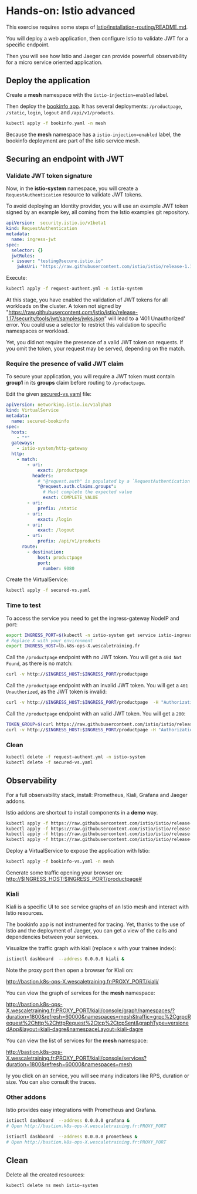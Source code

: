 # Hands-on: Istio advanced

This exercise requires some steps of [Istio/installation-routing/README.md](../installation-routing/README.md).

You will deploy a web application, then configure Istio to validate JWT for a specific endpoint.

Then you will see how Istio and Jaeger can provide powerfull observability for a micro service oriented application.

## Deploy the application

Create a **mesh** namespace with the `istio-injection=enabled` label.

Then deploy the [bookinfo app](https://istio.io/latest/docs/examples/bookinfo/). It has several deployments: `/productpage`, `/static`, `login`, `logout` and `/api/v1/products`.

```sh
kubectl apply -f bookinfo.yaml -n mesh
```

Because the **mesh** namespace has a `istio-injection=enabled` label, the bookinfo deployment are part of the istio service mesh.

## Securing an endpoint with JWT

### Validate JWT token signature

Now, in the **istio-system** namespace, you will create a `RequestAuthentication` resource to validate JWT tokens.

To avoid deploying an Identity provider, you will use an example JWT token signed by an example key, all coming from the Istio examples git repository.

```yaml
apiVersion:  security.istio.io/v1beta1
kind: RequestAuthentication
metadata:
  name: ingress-jwt
spec:
  selector: {}
  jwtRules:
  - issuer: "testing@secure.istio.io"
    jwksUri: "https://raw.githubusercontent.com/istio/istio/release-1.17/security/tools/jwt/samples/jwks.json"
```

Execute:

```sh
kubectl apply -f request-authent.yml -n istio-system
```

At this stage, you have enabled the validation of JWT tokens for all workloads on the cluster. A token not signed by "https://raw.githubusercontent.com/istio/istio/release-1.17/security/tools/jwt/samples/jwks.json" will lead to a '401 Unauthorized' error. You could use a selector to restrict this validation to specific namespaces or workload.

Yet, you did not require the presence of a valid JWT token on requests. If you omit the token, your request may be served, depending on the match.

### Require the presence of valid JWT claim

To secure your application, you will require a JWT token must contain **group1** in its **groups** claim before routing to `/productpage`.

Edit the given [secured-vs.yaml](./secured-vs.yaml) file:

```yaml
apiVersion: networking.istio.io/v1alpha3
kind: VirtualService
metadata:
  name: secured-bookinfo
spec:
  hosts:
    - "*"
  gateways:
    - istio-system/http-gateway
  http:
    - match:
        - uri:
            exact: /productpage
          headers:
            # "@request.auth" is populated by a `RequestAuthentication`.
            "@request.auth.claims.groups":
              # Must complete the expected value
              exact: COMPLETE_VALUE
        - uri:
            prefix: /static
        - uri:
            exact: /login
        - uri:
            exact: /logout
        - uri:
            prefix: /api/v1/products
      route:
        - destination:
            host: productpage
            port:
              number: 9080
```

Create the VirtualService:

```sh
kubectl apply -f secured-vs.yaml
```

### Time to test

To access the service you need to get the ingress-gateway NodeIP and port:

```sh
export INGRESS_PORT=$(kubectl -n istio-system get service istio-ingressgateway -o jsonpath='{.spec.ports[?(@.name=="http2")].nodePort}')
# Replace X with your environment
export INGRESS_HOST=lb.k8s-ops-X.wescaletraining.fr
```

Call the `/productpage` endpoint with no JWT token. You will get a `404 Not Found`, as there is no match:

```sh
curl -v http://$INGRESS_HOST:$INGRESS_PORT/productpage
```

Call the `/productpage` endpoint with an invalid JWT token. You will get a `401 Unauthorized`, as the JWT token is invalid:

```sh
curl -v http://$INGRESS_HOST:$INGRESS_PORT/productpage  -H "Authorization: Bearer some.invalid.token"
```

Call the `/productpage` endpoint with an valid JWT token. You will get a `200`:

```sh
TOKEN_GROUP=$(curl https://raw.githubusercontent.com/istio/istio/release-1.17/security/tools/jwt/samples/groups-scope.jwt -s) && echo "$TOKEN_GROUP" | cut -d '.' -f2 - | base64 -d
curl -v http://$INGRESS_HOST:$INGRESS_PORT/productpage -H "Authorization: Bearer $TOKEN_GROUP"
```

### Clean

```sh
kubectl delete -f request-authent.yml -n istio-system
kubectl delete -f secured-vs.yaml
```

## Observability

For a full observability stack, install: Prometheus, Kiali, Grafana and Jaeger addons.

Istio addons are shortcut to install components in a **demo** way.

```sh
kubectl apply -f https://raw.githubusercontent.com/istio/istio/release-1.16/samples/addons/prometheus.yaml
kubectl apply -f https://raw.githubusercontent.com/istio/istio/release-1.16/samples/addons/grafana.yaml
kubectl apply -f https://raw.githubusercontent.com/istio/istio/release-1.16/samples/addons/kiali.yaml
kubectl apply -f https://raw.githubusercontent.com/istio/istio/release-1.16/samples/addons/jaeger.yaml
```

Deploy a VirtualService to expose the application with Istio:

```sh
kubectl apply -f bookinfo-vs.yaml -n mesh
```

Generate some traffic opening your browser on: <http://$INGRESS_HOST:$INGRESS_PORT/productpage#>

### Kiali

Kiali is a specific UI to see service graphs of an Istio mesh and interact with Istio resources.

The bookinfo app is not instrumented for tracing. Yet, thanks to the use of Istio and the deployment of Jaeger, you can get a view of the calls and dependencies between your services.

Visualize the traffic graph with kiali (replace x with your trainee index):

```sh
istioctl dashboard  --address 0.0.0.0 kiali &
```

Note the proxy port then open a browser for Kiali on:

<http://bastion.k8s-ops-X.wescaletraining.fr:PROXY_PORT/kiali/>

You can view the graph of services for the **mesh** namespace:

<http://bastion.k8s-ops-X.wescaletraining.fr:PROXY_PORT/kiali/console/graph/namespaces/?duration=1800&refresh=60000&namespaces=mesh&traffic=grpc%2CgrpcRequest%2Chttp%2ChttpRequest%2Ctcp%2CtcpSent&graphType=versionedApp&layout=kiali-dagre&namespaceLayout=kiali-dagre>

You can view the list of services for the **mesh** namespace:

<http://bastion.k8s-ops-X.wescaletraining.fr:PROXY_PORT/kiali/console/services?duration=1800&refresh=60000&namespaces=mesh>

Iy you click on an service, you will see many indicators like RPS, duration or size. You can also consult the traces.

### Other addons

Istio provides easy integrations with Prometheus and Grafana.

```sh
istioctl dashboard  --address 0.0.0.0 grafana &
# Open http://bastion.k8s-ops-X.wescaletraining.fr:PROXY_PORT
```

```sh
istioctl dashboard  --address 0.0.0.0 prometheus &
# Open http://bastion.k8s-ops-X.wescaletraining.fr:PROXY_PORT
```

## Clean

Delete all the created resources:

```sh
kubectl delete ns mesh istio-system
```
